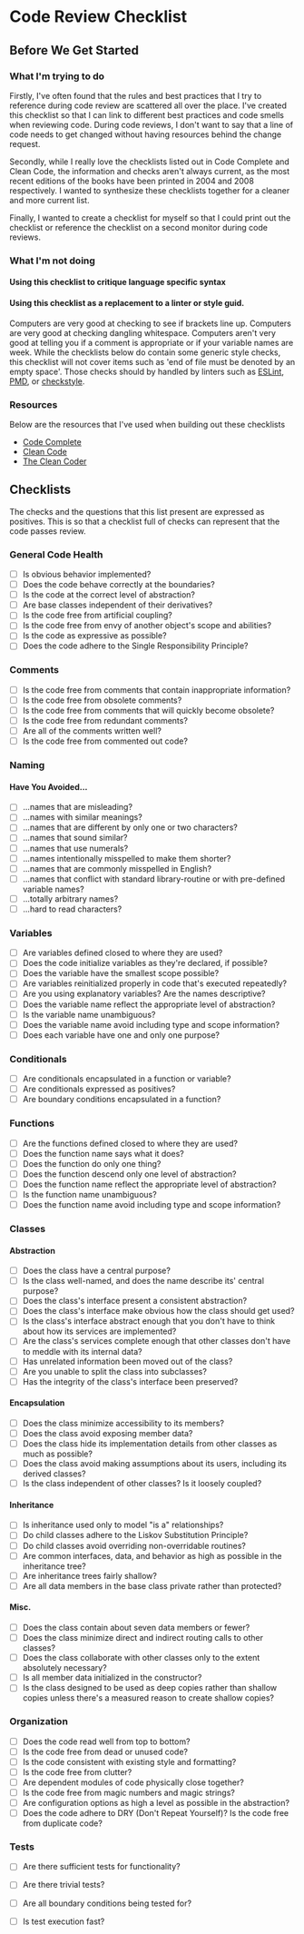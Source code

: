 # Code Review Checklist

## Before We Get Started
### What I'm trying to do
Firstly, I've often found that the rules and best practices that I try to reference during code review are scattered all over the place. I've created this checklist so that I can link to different best practices and code smells when reviewing code. During code reviews, I don't want to say that a line of code needs to get changed without having resources behind the change request.

Secondly, while I really love the checklists listed out in Code Complete and Clean Code, the information and checks aren't always current, as the most recent editions of the books have been printed in 2004 and 2008 respectively. I wanted to synthesize these checklists together for a cleaner and more current list.

Finally, I wanted to create a checklist for myself so that I could print out the checklist or reference the checklist on a second monitor during code reviews.

### What I'm not doing
#### Using this checklist to critique language specific syntax
#### Using this checklist as a replacement to a linter or style guid.
Computers are very good at checking to see if brackets line up. Computers are very good at checking dangling whitespace. Computers aren't very good at telling you if a comment is appropriate or if your variable names are week. While the checklists below do contain some generic style checks, this checklist will not cover items such as 'end of file must be denoted by an empty space'. Those checks should by handled by linters such as [ESLint](https://eslint.org), [PMD](https://pmd.github.io/), or [checkstyle](https://checkstyle.sourceforge.io/).

### Resources
Below are the resources that I've used when building out these checklists
- [Code Complete](https://www.amazon.com/Code-Complete-Practical-Handbook-Construction/dp/0735619670/ref=sr_1_3?keywords=code+complete&qid=1563384307&s=gateway&sr=8-3)
- [Clean Code](https://www.amazon.com/Clean-Code-Handbook-Software-Craftsmanship/dp/0132350882/ref=sr_1_4?keywords=code+complete&qid=1563384345&s=gateway&sr=8-4)
- [The Clean Coder](https://www.amazon.com/gp/product/0137081073/ref=dbs_a_def_rwt_bibl_vppi_i2)

## Checklists
The checks and the questions that this list present are expressed as positives. This is so that a checklist full of checks can represent that the code passes review.

### General Code Health
- [ ] Is obvious behavior implemented?
- [ ] Does the code behave correctly at the boundaries?
- [ ] Is the code at the correct level of abstraction?
- [ ] Are base classes independent of their derivatives?
- [ ] Is the code free from artificial coupling?
- [ ] Is the code free from envy of another object's scope and abilities?
- [ ] Is the code as expressive as possible?
- [ ] Does the code adhere to the Single Responsibility Principle?

### Comments
- [ ] Is the code free from comments that contain inappropriate information?
- [ ] Is the code free from obsolete comments?
- [ ] Is the code free from comments that will quickly become obsolete?
- [ ] Is the code free from redundant comments?
- [ ] Are all of the comments written well?
- [ ] Is the code free from commented out code?

### Naming
#### Have You Avoided...
- [ ] ...names that are misleading?
- [ ] ...names with similar meanings?
- [ ] ...names that are different by only one or two characters?
- [ ] ...names that sound similar?
- [ ] ...names that use numerals?
- [ ] ...names intentionally misspelled to make them shorter?
- [ ] ...names that are commonly misspelled in English?
- [ ] ...names that conflict with standard library-routine or with pre-defined variable names?
- [ ] ...totally arbitrary names?
- [ ] ...hard to read characters?

### Variables
- [ ] Are variables defined closed to where they are used?
- [ ] Does the code initialize variables as they're declared, if possible?
- [ ] Does the variable have the smallest scope possible?
- [ ] Are variables reinitialized properly in code that's executed repeatedly?
- [ ] Are you using explanatory variables? Are the names descriptive?
- [ ] Does the variable name reflect the appropriate level of abstraction?
- [ ] Is the variable name unambiguous?
- [ ] Does the variable name avoid including type and scope information?
- [ ] Does each variable have one and only one purpose?

### Conditionals
- [ ] Are conditionals encapsulated in a function or variable?
- [ ] Are conditionals expressed as positives?
- [ ] Are boundary conditions encapsulated in a function?

### Functions
- [ ] Are the functions defined closed to where they are used?
- [ ] Does the function name says what it does?
- [ ] Does the function do only one thing?
- [ ] Does the function descend only one level of abstraction?
- [ ] Does the function name reflect the appropriate level of abstraction?
- [ ] Is the function name unambiguous?
- [ ] Does the function name avoid including type and scope information?

### Classes

#### Abstraction
- [ ] Does the class have a central purpose?
- [ ] Is the class well-named, and does the name describe its' central purpose?
- [ ] Does the class's interface present a consistent abstraction?
- [ ] Does the class's interface make obvious how the class should get used?
- [ ] Is the class's interface abstract enough that you don't have to think about how its services are implemented?
- [ ] Are the class's services complete enough that other classes don't have to meddle with its internal data?
- [ ] Has unrelated information been moved out of the class?
- [ ] Are you unable to split the class into subclasses?
- [ ] Has the integrity of the class's interface been preserved?

#### Encapsulation
- [ ] Does the class minimize accessibility to its members?
- [ ] Does the class avoid exposing member data?
- [ ] Does the class hide its implementation details from other classes as much as possible?
- [ ] Does the class avoid making assumptions about its users, including its derived classes?
- [ ] Is the class independent of other classes? Is it loosely coupled?

#### Inheritance
- [ ] Is inheritance used only to model "is a" relationships?
- [ ] Do child classes adhere to the Liskov Substitution Principle?
- [ ] Do child classes avoid overriding non-overridable routines?
- [ ] Are common interfaces, data, and behavior as high as possible in the inheritance tree?
- [ ] Are inheritance trees fairly shallow?
- [ ] Are all data members in the base class private rather than protected?

#### Misc.
- [ ] Does the class contain about seven data members or fewer?
- [ ] Does the class minimize direct and indirect routing calls to other classes?
- [ ] Does the class collaborate with other classes only to the extent absolutely necessary?
- [ ] Is all member data initialized in the constructor?
- [ ] Is the class designed to be used as deep copies rather than shallow copies unless there's a measured reason to create shallow copies?

### Organization
- [ ] Does the code read well from top to bottom?
- [ ] Is the code free from dead or unused code?
- [ ] Is the code consistent with existing style and formatting?
- [ ] Is the code free from clutter?
- [ ] Are dependent modules of code physically close together?
- [ ] Is the code free from magic numbers and magic strings?
- [ ] Are configuration options as high a level as possible in the abstraction?
- [ ] Does the code adhere to DRY (Don't Repeat Yourself)? Is the code free from duplicate code?

### Tests
- [ ] Are there sufficient tests for functionality?
- [ ] Are there trivial tests?
- [ ] Are all boundary conditions being tested for?
- [ ] Is test execution fast?

